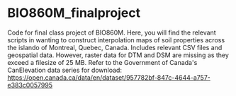 # BIO860M_finalproject
Code for final class project of BIO860M.
Here, you will find the relevant scripts in wanting to construct interpolation maps of soil properties across the islando of Montreal, Quebec, Canada. 
Includes relevant CSV files and geospatial data. 
However, raster data for DTM and DSM are missing as they exceed a filesize of 25 MB.
Refer to the Government of Canada's CanElevation data series for download: https://open.canada.ca/data/en/dataset/957782bf-847c-4644-a757-e383c0057995
